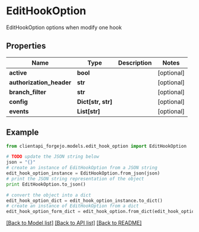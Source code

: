 # EditHookOption

EditHookOption options when modify one hook

## Properties
Name | Type | Description | Notes
------------ | ------------- | ------------- | -------------
**active** | **bool** |  | [optional] 
**authorization_header** | **str** |  | [optional] 
**branch_filter** | **str** |  | [optional] 
**config** | **Dict[str, str]** |  | [optional] 
**events** | **List[str]** |  | [optional] 

## Example

```python
from clientapi_forgejo.models.edit_hook_option import EditHookOption

# TODO update the JSON string below
json = "{}"
# create an instance of EditHookOption from a JSON string
edit_hook_option_instance = EditHookOption.from_json(json)
# print the JSON string representation of the object
print EditHookOption.to_json()

# convert the object into a dict
edit_hook_option_dict = edit_hook_option_instance.to_dict()
# create an instance of EditHookOption from a dict
edit_hook_option_form_dict = edit_hook_option.from_dict(edit_hook_option_dict)
```
[[Back to Model list]](../README.md#documentation-for-models) [[Back to API list]](../README.md#documentation-for-api-endpoints) [[Back to README]](../README.md)


